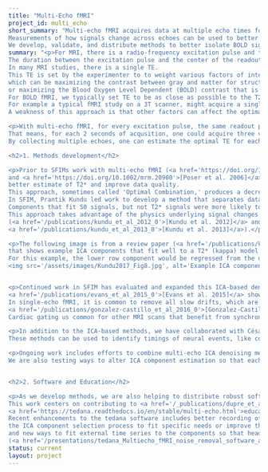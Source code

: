 ```yaml
---
title: "Multi-Echo fMRI"
project_id: multi_echo
short_summary: "Multi-echo fMRI acquires data at multiple echo times following each radio-frequency excitation pulse.
Measurements of how signals change across echoes can be used to better isolate the Blood Oxygen Level Dependent (BOLD) signal that is relevant to most fMRI studies.
We develop, validate, and distribute methods to better isolate BOLD signal with the goal of improving fMRI data quality."
summary: "<p>For MRI, there is a radio-frequency excitation pulse and then a period where signal is read.
The duration between the excitation pulse and the center of the readout period is the echo time (TE).
In many MRI studies, there is a single TE.
This TE is set by the experimenter to to weight various factors of interest,
which can be maximizing the contrast between gray and matter for structural imaging,
or maximizing the Blood Oxygen Level Dependent (BOLD) contrast that is often used in fMRI.
For BOLD fMRI, we typically set TE to be as close as possible to the T2* decay value for gray matter.
For example a typical fMRI study on a 3T scanner, might acquire a single volume every 2 seconds with TE=28ms.
A weakness of this approach is that other factors can affect the optimal TE for BOLD and undesired signals are also included for any given TR.</p>

<p>With multi-echo fMRI, for every excitation pulse, the same readout period is repeated as many times as possible before the next excitation pulse.
That means, for each 2 seconds of acqusition, one could acquire three volumes with TE=(14ms, 28ms, and 42ms).
By collecting multiple echoes, one can estimate the optimal TE for each voxel and use examine who signal changes across echoes to better isolate signal that is likely to be BOLD weighted.</p>

<h2>1. Methods development</h2>

<p>Prior to SFIMs work with multi-echo fMRI (<a href='https://doi.org/10.1002/(SICI)1522-2594(199907)42:1<87::AID-MRM13>3.0.CO;2-O'>[Posse et al. 1999]</a>
and <a href='https://doi.org/10.1002/mrm.20900'>[Poser et al. 2006]</a>) developed methods to take the weighed average of all echoes to benefit from a
better estimate of T2* and improve data quality.
This approach, sometimes called 'Optimal Combination,' produces a decrease in signal dropout and increase in the contrast-to-noise ratio (CNR).
In SFIM, Prantik Kundu led work to develop a method that separates data into ICA components and the fits each component to models of T2* and S0 signals.
Components that fit S0 signals, but not T2* signals were more likely to be artifacts, from the scanner or from head motion, which would be regressed from the data.
This approach takes advantage of the physics underlying signal changes across echoes to identify noise.
(<a href='/publications/kundu_et_al_2012_0'>[Kundu et al. 2012]</a> and 
<a href='/publications/kundu_et_al_2013_0'>[Kundu et al. 2013]</a>).</p>

<p>The following image is from a review paper (<a href='/publications/kundu_et_al_2017_0'>[Kundu et al. 2017]</a>)
that shows example ICA components that fit well to a T2* (kappa) model (top row) and S0 (rho) model (bottom row).
For this example, the lower row component would be regressed from the data as noise.
<img src='/assets/images/Kundu2017_Fig8.jpg', alt='Example ICA components for T2* kappa weighting and S0 rho weighting. Figure 8 from Kundu 2017'></p>


<p>Continued work in SFIM has evaluated and expanded this ICA-based denoising approach.
<a href='/publications/evans_et_al_2015_0'>[Evans et al. 2015]</a> shows that multi-echo denoising has the potential to separate slow neural changes from other slow changes, like scanner signal drift.
In single-echo fMRI, it is common to remove all slow drifts, which are assumed to be noise, which makes it difficult to study slow changes such as in studies of learning or studies that use pharmaceutical drugs.
<a href='/publications/gonzalez-castillo_et_al_2016_0'>[Gonzalez-Castillo et al. 2016]</a> evaluates multi-echo denoise across multiple task designs to show that it is an effective tool for improving signal in small regions with high suseptability to cardiac pulsations, like the inferior colliculus.
Cardiac gating us common for other MRI scans that benefit from synchronizing MRI acqusition with specific phases of the cardiac cycle, but it is rare with fMRI because variable spacing between volume aqusitions creates large artifacts. The above study shows that multi-echo denoising can remove these artifacts so that gated methods are possible with fMRI.</p>

<p>In addition to the ICA-based methods, we have collaborated with César Caballero-Gaudes' group to use multi-echo information to identify sparse peaks in fMRI series that are more likely to be neural in origin (<a href='/publications/caballero-gaudes_et_al_2019_0'>[Caballero-Gaudes et al. 2019]</a> and <a href='/publications/urunuela_et_al_2024'>[Uruñuela  et al. 2024]</a>).
These methods can be used to identify timings of neural events, like cognitive state changes with no additional assumptions or measures of participant behavior.</p>

<p>Ongoing work includes efforts to combine multi-echo ICA denoising methods with other ICA denoising methods that fit data to signals such as head motion, cardiac or respiratory fluctuations, or CSF signals. We are evaluating these methods both for event-related task designs (<a href='/presentations/Multiecho_fMRI_denoising_with_physiological_and_motion_information_1'>[Holness et al. 2022]</a>) and naturalistic movie viewing (<a href='/presentations/Multiecho_fMRI_removes_physiological_noise_during_naturalistic_viewing_1'>[Holness et al. 2023]</a>).
We are also testing ways to alter ICA component estimation so that each component more purely contains BOLD or non-BOLD signals (<a href='/presentations/Moving_away_from_ICA_in_multiecho_fMRI_denoising_1'>[Handwerker et al. 2018]</a>).</p>


<h2>2. Software and Education</h2>

<p>As we develop methods, we are also helping to distribute robust software and educational materials so these methods are widely available to the research community.
This work centers on contributing to <a href='/_publications/dupre_et_al_2021_0'>tedana</a> which is both software and
<a href='https://tedana.readthedocs.io/en/stable/multi-echo.html'>educational resources</a> to help people better understand multi-echo fMRI and methods.
Recent enhancements to the tedana software includes better recording of how the algorithm processes each dataset and a way for anyone to modify
the ICA component selection process to fit specific needs or improve the overall method (<a href='/presentations/tedana_A_growing_multiecho_fMRI_ecosystem_1'>[tedana team 2023]</a>)
and new ways to fit external time series to the components so that head motion and cardiac or respiratory fluctuations can be fully integrated into the component selection process
(<a href='/presentations/tedana_Multiecho_fMRI_noise_removal_software_and_resources_1'>[tedana team 2024]</a>).</p>"
status: current
layout: project
---
```

